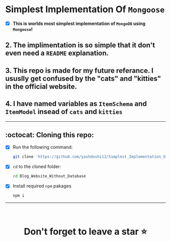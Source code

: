 # Simplest Implementation Of `Mongoose`
- [x] <b>This is worlds most simplest implementation of `MongoDB` using `Mongoose`!</b>
## 2. The implimentation is so simple that it don't even need a `README` explanation. 
## 3. This repo is made for my future referance. I ususlly get confused by the "cats" and "kitties" in the official website. 
## 4. I have named variables as `ItemSchema` and `ItemModel` insead of `cats` and `kitties`

<hr />

## :octocat: Cloning this repo:

- [x] Run the following command:
  ```bash 
  git clone 'https://github.com/yashdoshi12/Simplest_Implementation_Of_Mongoose-CRUD.git' 
  ```
- [x] `cd` to the cloned folder:
  ```bash 
  cd Blog_Website_Without_Database
  ```
- [x] Install required `npm` pakages
  ```bash 
  npm i
  ```

<hr />
<br />

# <div align="center">Don't forget to leave a star ⭐️</div>
